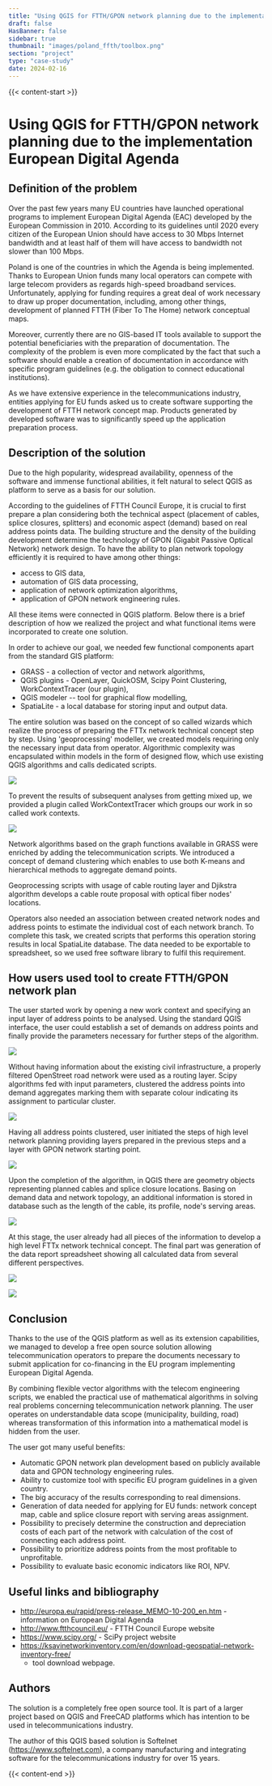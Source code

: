 ```yaml
---
title: "Using QGIS for FTTH/GPON network planning due to the implementation European Digital Agenda"
draft: false
HasBanner: false
sidebar: true
thumbnail: "images/poland_ffth/toolbox.png"
section: "project"
type: "case-study"
date: 2024-02-16
---
```

{{< content-start >}}

# Using QGIS for FTTH/GPON network planning due to the implementation European Digital Agenda

## Definition of the problem

Over the past few years many EU countries have launched operational programs to implement European Digital Agenda (EAC) developed by the European Commission in 2010. According to its guidelines until 2020 every citizen of the European Union should have access to 30 Mbps Internet bandwidth and at least half of them will have access to bandwidth not slower than 100 Mbps.

Poland is one of the countries in which the Agenda is being implemented. Thanks to European Union funds many local operators can compete with large telecom providers as regards high-speed broadband services. Unfortunately, applying for funding requires a great deal of work necessary to draw up proper documentation, including, among other things, development of planned FTTH (Fiber To The Home) network conceptual maps.

Moreover, currently there are no GIS-based IT tools available to support the potential beneficiaries with the preparation of documentation. The complexity of the problem is even more complicated by the fact that such a software should enable a creation of documentation in accordance with specific program guidelines (e.g. the obligation to connect educational institutions).

As we have extensive experience in the telecommunications industry, entities applying for EU funds asked us to create software supporting the development of FTTH network concept map. Products generated by developed software was to significantly speed up the application preparation process.

## Description of the solution

Due to the high popularity, widespread availability, openness of the software and immense functional abilities, it felt natural to select QGIS as platform to serve as a basis for our solution.

According to the guidelines of FTTH Council Europe, it is crucial to first prepare a plan considering both the technical aspect (placement of cables, splice closures, splitters) and economic aspect (demand) based on real address points data. The building structure and the density of the building development determine the technology of GPON (Gigabit Passive Optical Network) network design. To have the ability to plan network topology efficiently it is required to have among other things:

-   access to GIS data,
-   automation of GIS data processing,
-   application of network optimization algorithms,
-   application of GPON network engineering rules.

All these items were connected in QGIS platform. Below there is a brief description of how we realized the project and what functional items were incorporated to create one solution.

In order to achieve our goal, we needed few functional components apart from the standard GIS platform:

-   GRASS - a collection of vector and network algorithms,
-   QGIS plugins - OpenLayer, QuickOSM, Scipy Point Clustering, WorkContextTracer (our plugin),
-   QGIS modeler -- tool for graphical flow modelling,
-   SpatiaLite - a local database for storing input and output data.

The entire solution was based on the concept of so called wizards which realize the process of preparing the FTTx network technical concept step by step. Using \'geoprocessing\' modeller, we created models requiring only the necessary input data from operator. Algorithmic complexity was encapsulated within models in the form of designed flow, which use existing QGIS algorithms and calls dedicated scripts.

![](../images/poland_ffth/toolbox.png)

To prevent the results of subsequent analyses from getting mixed up, we provided a plugin called WorkContextTracer which groups our work in so called work contexts.

![](../images/poland_ffth/workorder.png)

Network algorithms based on the graph functions available in GRASS were enriched by adding the telecommunication scripts. We introduced a concept of demand clustering which enables to use both K-means and hierarchical methods to aggregate demand points.

Geoprocessing scripts with usage of cable routing layer and Djikstra algorithm develops a cable route proposal with optical fiber nodes\' locations.

Operators also needed an association between created network nodes and address points to estimate the individual cost of each network branch. To complete this task, we created scripts that performs this operation storing results in local SpatiaLite database. The data needed to be exportable to spreadsheet, so we used free software library to fulfil this requirement.

## How users used tool to create FTTH/GPON network plan

The user started work by opening a new work context and specifying an input layer of address points to be analysed. Using the standard QGIS interface, the user could establish a set of demands on address points and finally provide the parameters necessary for further steps of the algorithm.

![](../images/poland_ffth/step1_inputlayer.png)

Without having information about the existing civil infrastructure, a properly filtered OpenStreet road network were used as a routing layer. Scipy algorithms fed with input parameters, clustered the address points into demand aggregates marking them with separate colour indicating its assignment to particular cluster.

![](../images/poland_ffth/step1.png)

Having all address points clustered, user initiated the steps of high level network planning providing layers prepared in the previous steps and a layer with GPON network starting point.

![](../images/poland_ffth/step1-2_result.png)

Upon the completion of the algorithm, in QGIS there are geometry objects representing planned cables and splice closure locations. Basing on demand data and network topology, an additional information is stored in database such as the length of the cable, its profile, node's serving areas.

![](../images/poland_ffth/step4_results.png)

At this stage, the user already had all pieces of the information to develop a high level FTTx network technical concept. The final part was generation of the data report spreadsheet showing all calculated data from several different perspectives.

![](../images/poland_ffth/report_generated.png)

![](../images/poland_ffth/report_generated_and_tranformed.png)

## Conclusion

Thanks to the use of the QGIS platform as well as its extension capabilities, we managed to develop a free open source solution allowing telecommunication operators to prepare the documents necessary to submit application for co-financing in the EU program implementing European Digital Agenda.

By combining flexible vector algorithms with the telecom engineering scripts, we enabled the practical use of mathematical algorithms in solving real problems concerning telecommunication network planning. The user operates on understandable data scope (municipality, building, road) whereas transformation of this information into a mathematical model is hidden from the user.

The user got many useful benefits:

-   Automatic GPON network plan development based on publicly available data and GPON technology engineering rules.
-   Ability to customize tool with specific EU program guidelines in a given country.
-   The big accuracy of the results corresponding to real dimensions.
-   Generation of data needed for applying for EU funds: network concept map, cable and splice closure report with serving areas assignment.
-   Possibility to precisely determine the construction and depreciation costs of each part of the network with calculation of the cost of connecting each address point.
-   Possibility to prioritize address points from the most profitable to unprofitable.
-   Possibility to evaluate basic economic indicators like ROI, NPV.

## Useful links and bibliography

-   <http://europa.eu/rapid/press-release_MEMO-10-200_en.htm> - information on European Digital Agenda
-   <http://www.ftthcouncil.eu/> - FTTH Council Europe website
-   <https://www.scipy.org/> - SciPy project website
-   <https://ksavinetworkinventory.com/en/download-geospatial-network-inventory-free/>
    -   tool download webpage.

## Authors

The solution is a completely free open source tool. It is part of a larger project based on QGIS and FreeCAD platforms which has intention to be used in telecommunications industry.

The author of this QGIS based solution is Softelnet (<https://www.softelnet.com>), a company manufacturing and integrating software for the telecommunications industry for over 15 years.

{{< content-end >}}
